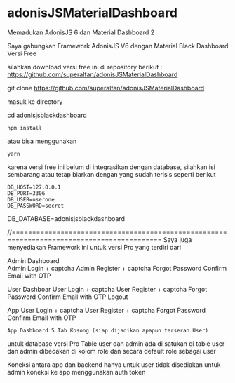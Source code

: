# adonisJSMaterialDashboard
Memadukan AdonisJS 6 dan Material Dashboard 2

Saya gabungkan Framework AdonisJS V6 dengan Material Black Dashboard Versi Free

silahkan download versi free ini di repository berikut : https://github.com/superalfan/adonisJSMaterialDashboard

git clone https://github.com/superalfan/adonisJSMaterialDashboard

masuk ke directory 

cd adonisjsblackdashboard

    npm install

atau bisa menggunakan 

    yarn

karena versi free ini belum di integrasikan dengan database, silahkan isi sembarang
atau tetap biarkan dengan yang sudah terisis seperti berikut

    DB_HOST=127.0.0.1
    DB_PORT=3306
    DB_USER=userone
    DB_PASSWORD=secret
DB_DATABASE=adonisjsblackdashboard



//===========================================================================================
Saya juga menyediakan Framework ini untuk versi Pro yang terdiri dari

Admin Dashboard    
    Admin Login + captcha
    Admin Register + captcha
    Forgot Password 
    Confirm Email with OTP

User Dashboar
    User Login + captcha
    User Register + captcha
    Forgot Password
    Confirm Email with OTP
    Logout


App
    User Login + captcha
    User Register + captcha
    Forgot Password
    Confirm Email with OTP

    App Dashboard 5 Tab Kosong (siap dijadikan apapun terserah User)


untuk database versi Pro
Table user dan admin ada di satukan di table user dan admin dibedakan di kolom role dan secara default role sebagai user

Koneksi antara app dan backend hanya untuk user tidak disediakan untuk admin
koneksi ke app menggunakan auth token
